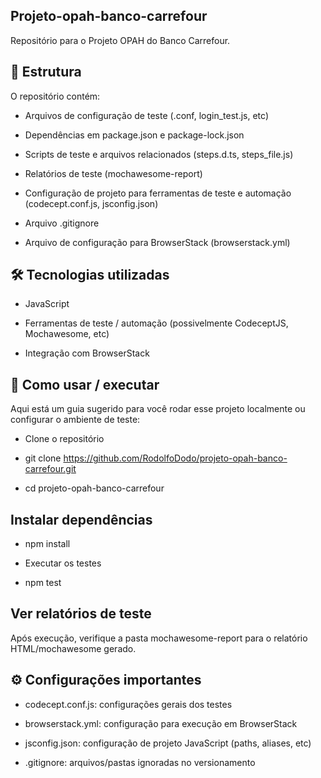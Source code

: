 ## Projeto-opah-banco-carrefour

Repositório para o Projeto OPAH do Banco Carrefour.

## 📂 Estrutura

O repositório contém:

- Arquivos de configuração de teste (.conf, login_test.js, etc)

- Dependências em package.json e package-lock.json

- Scripts de teste e arquivos relacionados (steps.d.ts, steps_file.js)

- Relatórios de teste (mochawesome-report)

- Configuração de projeto para ferramentas de teste e automação (codecept.conf.js, jsconfig.json)

 - Arquivo .gitignore

- Arquivo de configuração para BrowserStack (browserstack.yml)

## 🛠 Tecnologias utilizadas

- JavaScript

- Ferramentas de teste / automação (possivelmente CodeceptJS, Mochawesome, etc)

- Integração com BrowserStack

## 🚀 Como usar / executar

Aqui está um guia sugerido para você rodar esse projeto localmente ou configurar o ambiente de teste:

 - Clone o repositório

- git clone https://github.com/RodolfoDodo/projeto-opah-banco-carrefour.git
- cd projeto-opah-banco-carrefour

## Instalar dependências

- npm install

- Executar os testes

- npm test

## Ver relatórios de teste

Após execução, verifique a pasta mochawesome-report para o relatório HTML/mochawesome gerado.

## ⚙️ Configurações importantes

- codecept.conf.js: configurações gerais dos testes

- browserstack.yml: configuração para execução em BrowserStack

- jsconfig.json: configuração de projeto JavaScript (paths, aliases, etc)

- .gitignore: arquivos/pastas ignoradas no versionamento
